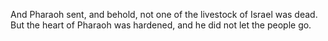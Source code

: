 And Pharaoh sent, and behold, not one of the livestock of Israel was dead. But the heart of Pharaoh was hardened, and he did not let the people go.
